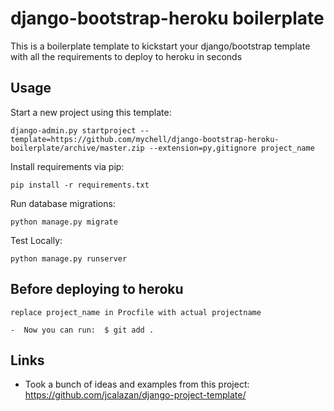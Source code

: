 # django-bootstrap-heroku boilerplate

This is a boilerplate template to kickstart your django/bootstrap template with all the requirements to deploy to heroku in seconds

## Usage

Start a new project using this template:

```
django-admin.py startproject --template=https://github.com/mychell/django-bootstrap-heroku-boilerplate/archive/master.zip --extension=py,gitignore project_name

```

Install requirements via pip:

```
pip install -r requirements.txt
```

Run database migrations:

```
python manage.py migrate
```

Test Locally:

```
python manage.py runserver
```



## Before deploying to heroku

```
replace project_name in Procfile with actual projectname

```
```
-  Now you can run:  $ git add .

```





## Links


- Took a bunch of ideas and examples from this project: https://github.com/jcalazan/django-project-template/
